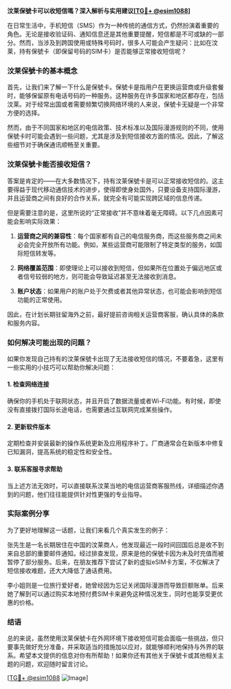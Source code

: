**汶莱保號卡可以收短信嗎？深入解析与实用建议[[TG💪+ @esim1088](https://t.me/s/esim1088)]**

在日常生活中，手机短信（SMS）作为一种传统的通信方式，仍然扮演着重要的角色。无论是接收验证码、通知信息还是其他重要提醒，短信都是不可或缺的一部分。然而，当涉及到跨国使用或特殊号码时，很多人可能会产生疑问：比如在汶莱，持有保號卡（即保留号码的SIM卡）是否能够正常接收短信呢？

### 汶莱保號卡的基本概念

首先，让我们来了解一下什么是保號卡。保號卡是指用户在更换运营商或升级套餐时，能够保留原有电话号码的一种服务。这种服务在许多国家和地区都存在，包括汶莱。对于经常出国或者需要频繁切换网络环境的人来说，保號卡无疑是一个非常方便的选择。

然而，由于不同国家和地区的电信政策、技术标准以及国际漫游规则的不同，使用保號卡时可能会遇到一些问题，尤其是涉及到短信接收方面的情况。因此，了解这些细节对于确保通讯顺畅至关重要。

### 汶莱保號卡能否接收短信？

答案是肯定的——在大多数情况下，持有汶莱保號卡是可以正常接收短信的。这主要得益于现代移动通信技术的进步，使得即使身处国外，只要设备支持国际漫游，并且运营商之间有良好的合作关系，就完全有可能实现跨区域的信息传递。

但是需要注意的是，这里所说的“正常接收”并不意味着毫无障碍。以下几点因素可能会影响实际效果：

1. **运营商之间的兼容性**：每个国家都有自己的电信服务商，而这些服务商之间未必会完全开放所有功能。例如，某些运营商可能限制了特定类型的服务，如国际短信转发等。
   
2. **网络覆盖范围**：即使理论上可以接收到短信，但如果所在位置处于偏远地区或者信号较弱的地方，则可能会导致延迟甚至无法接收到消息。
   
3. **账户状态**：如果用户的账户处于欠费或者其他异常状态，也可能会影响到短信功能的正常使用。

因此，在计划长期驻留海外之前，最好提前咨询相关运营商客服，确认具体的条款和服务内容。

### 如何解决可能出现的问题？

如果你发现自己持有的汶莱保號卡出现了无法接收短信的情况，不要着急，这里有一些实用的小技巧可以帮助你解决问题：

#### 1. 检查网络连接
确保你的手机处于联网状态，并且开启了数据流量或者Wi-Fi功能。有时候，即使没有直接拨打国际长途电话，也需要通过互联网完成某些操作。

#### 2. 更新软件版本
定期检查并安装最新的操作系统更新及应用程序补丁。厂商通常会在新版本中修复已知漏洞，提高系统的稳定性和安全性。

#### 3. 联系客服寻求帮助
当上述方法无效时，可以直接联系汶莱当地的电信运营商客服热线，详细描述你遇到的问题，他们往往能提供针对性更强的专业指导。

### 实际案例分享

为了更好地理解这一话题，让我们来看几个真实发生的例子：

张先生是一名长期居住在中国的汶莱商人，他发现最近一段时间回国后总是收不到来自总部的重要邮件通知。经过排查发现，原来是他的保號卡因为未及时充值而被暂停了部分服务。后来，在朋友推荐下尝试了新的虚拟eSIM卡方案，不仅解决了短信接收难题，还大大降低了通话费用。

李小姐则是一位旅行爱好者，她曾经因为忘记关闭国际漫游而导致巨额账单。后来她了解到可以通过购买本地预付费SIM卡来避免这种情况发生，同时也能享受更优惠的价格。

### 结语

总的来说，虽然使用汶莱保號卡在外网环境下接收短信可能会面临一些挑战，但只要事先做好充分准备，并采取适当的措施加以应对，就能够顺利地保持与外界的联系。希望本文提供的信息对你有所帮助！如果你还有其他关于保號卡或其他相关主题的问题，欢迎随时留言讨论。

[[TG💪+ @esim1088](https://t.me/s/esim1088) ![Image](https://i.postimg.cc/4NQfJmqS/Snipaste-2025-05-13-00-14-12.png)]